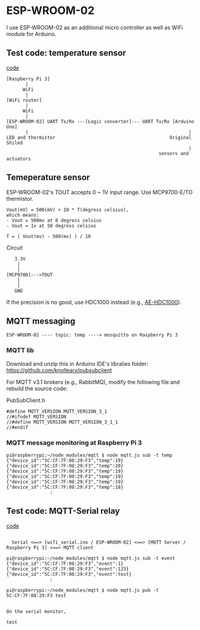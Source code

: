 # ESP-WROOM-02

I use ESP-WROOM-02 as an additional micro controller as well as WiFi module for Arduino.

## Test code: temperature sensor

[code](./wifi_temperature_sensor.ino)

```
[Raspberry Pi 3]
       |
      WiFi
       |
[WiFi router]
       |
      WiFi
       |
[ESP-WROOM-02] UART Tx/Rx ---[Logic converter]--- UART Tx/Rx [Arduino Uno]
       |                                                           |
LED and thermistor                                          Original Shiled
                                                                   |
                                                        sensors and actuators

```
## Temeperature sensor

ESP-WROOM-02's TOUT accepts 0 ~ 1V input range. Use MCP9700-E/TO thermistor.

```
Vout(mV) = 500(mV) + 10 * T(degress celsius),
which means:
- Vout = 500mv at 0 degress celsius
- Vout = 1v at 50 degress celsius

T = ( Vout(mv) - 500(mv) ) / 10
```

Circuit
```
   3.3V
    |
    |
[MCP9700]--->TOUT 
    |
    |
   GND
```

If the precision is no good, use HDC1000 instead (e.g., [AE-HDC1000](http://akizukidenshi.com/catalog/g/gM-08775/)).
   
## MQTT messaging

```
ESP-WROOM-02 ---- topic: temp ----> mosquitto on Raspberry Pi 3
```

### MQTT lib

Download and unzip this in Arduino IDE's libralies folder:
https://github.com/knolleary/pubsubclient

For MQTT v3.1 brokers (e.g., RabbitMQ), modify the following file and rebuild the source code:

PubSubClient.h
```
#define MQTT_VERSION MQTT_VERSION_3_1
//#ifndef MQTT_VERSION
//#define MQTT_VERSION MQTT_VERSION_3_1_1
//#endif
```

### MQTT message monitoring at Raspberry Pi 3

```
pi@raspberrypi:~/node_modules/mqtt $ node mqtt.js sub -t temp
{"device_id":"5C:CF:7F:08:29:F3","temp":19}
{"device_id":"5C:CF:7F:08:29:F3","temp":20}
{"device_id":"5C:CF:7F:08:29:F3","temp":19}
{"device_id":"5C:CF:7F:08:29:F3","temp":19}
{"device_id":"5C:CF:7F:08:29:F3","temp":19}
{"device_id":"5C:CF:7F:08:29:F3","temp":18}
                :
```

## Test code: MQTT-Serial relay

[code](./wifi_serial.ino)

```

  Serial <==> [wifi_serial.ino / ESP-WROOM-02] <==> [MQTT Server / Raspberry Pi 3] <==> MQTT client

```

```
pi@raspberrypi:~/node_modules/mqtt $ node mqtt.js sub -t event
{"device_id":"5C:CF:7F:08:29:F3","event":1}
{"device_id":"5C:CF:7F:08:29:F3","event":123}
{"device_id":"5C:CF:7F:08:29:F3","event":test}
                :
```

```
pi@raspberrypi:~/node_modules/mqtt $ node mqtt.js pub -t 5C:CF:7F:08:29:F3 test


On the serial monitor,

test
```
